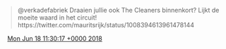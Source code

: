 > @verkadefabriek Draaien jullie ook The Cleaners binnenkort? Lijkt de moeite waard in het circuit\! https://twitter\.com/mauritsrijk/status/1008394613961478144

<img src="../../media/tweet.ico" width="12" /> [Mon Jun 18 11:30:17 +0000 2018](https://twitter.com/DromerDenker/status/1008673249058844672)